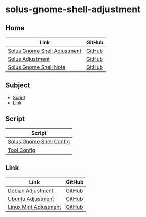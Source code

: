 

# solus-gnome-shell-adjustment




## Home

| Link | GitHub |
| ---- | ------ |
| [Solus Gnome Shell Adjustment](https://samwhelp.github.io/solus-gnome-shell-adjustment/) | [GitHub](https://github.com/samwhelp/solus-gnome-shell-adjustment) |
| [Solus Adjustment](https://samwhelp.github.io/solus-adjustment/) | [GitHub](https://github.com/samwhelp/solus-adjustment) |
| [Solus Gnome Shell Note](https://samwhelp.github.io/note-about-solus-gnome-shell/) | [GitHub](https://github.com/samwhelp/note-about-solus-gnome-shell) |




## Subject

* [Script](#script)
* [Link](#link)




## Script

| Script |
| ------ |
| [Solus Gnome Shell Config](https://github.com/samwhelp/solus-gnome-shell-adjustment/tree/main/prototype/main/gnome-shell-config) |
| [Tool Config](https://github.com/samwhelp/solus-adjustment/tree/main/prototype/main/tool-config/part) |




## Link

| Link | GitHub |
| ---- | ------ |
| [Debian Adjustment](https://samwhelp.github.io/debian-adjustment/) | [GitHub](https://github.com/samwhelp/debian-adjustment) |
| [Ubuntu Adjustment](https://samwhelp.github.io/ubuntu-adjustment/) | [GitHub](https://github.com/samwhelp/ubuntu-adjustment) |
| [Linux Mint Adjustment](https://samwhelp.github.io/linuxmint-adjustment/) | [GitHub](https://github.com/samwhelp/linuxmint-adjustment) |
